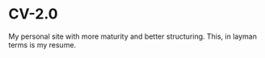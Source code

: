 # CV-2.0
My personal site with more maturity and better structuring. This, in layman terms is my resume.
